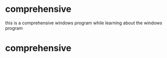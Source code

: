# comprehensive  
this is a comprehensive windows program while learning about the windows program

# comprehensive
